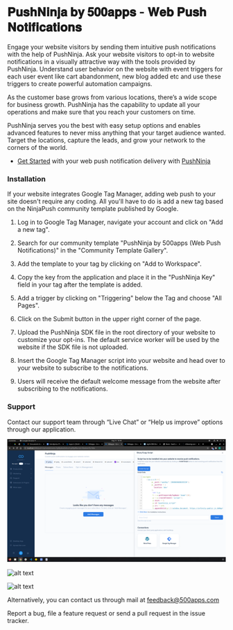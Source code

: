 # 𝐏𝐮𝐬𝐡𝐍𝐢𝐧𝐣𝐚 𝐛𝐲 𝟓𝟎𝟎𝐚𝐩𝐩𝐬 - 𝐖𝐞𝐛 𝐏𝐮𝐬𝐡 𝐍𝐨𝐭𝐢𝐟𝐢𝐜𝐚𝐭𝐢𝐨𝐧𝐬


Engage your website visitors by sending them intuitive push notifications with the help of PushNinja. Ask your website visitors to opt-in to website notifications in a visually attractive way with the tools provided by PushNinja. Understand user behavior on the website with event triggers for each user event like cart abandonment, new blog added etc and use these triggers to create powerful automation campaigns. 

As the customer base grows from various locations, there’s a wide scope for business growth. PushNinja has the capability to update all your operations and make sure that you reach your customers on time.

PushNinja serves you the best with easy setup options and enables advanced features to never miss anything that your target audience wanted. Target the locations, capture the leads, and grow your network to the corners of the world.

- [Get Started](https://infinity.500apps.com/pushninja) with your web push notification delivery with [PushNinja](https://pushninja.com)

### Installation 
If your website integrates Google Tag Manager, adding web push to your site doesn't require any coding. All you'll have to do is add a new tag based on the NinjaPush community template published by Google.


1. Log in to Google Tag Manager, navigate your account and click on "Add a new tag".


2. Search for our community template "PushNinja by 500apps (Web Push Notifications)" in the "Community Template Gallery".


3. Add the template to your tag by clicking on "Add to Workspace".


4. Copy the key from the application and place it in the "PushNinja Key" field in your tag after the template is added.


5. Add a trigger by clicking on "Triggering" below the Tag and choose "All Pages".


6. Click on the Submit button in the upper right corner of the page.


7. Upload the PushNinja SDK file in the root directory of your website to customize your opt-ins. The default service worker will be used by the website if the SDK file is not uploaded.


8. Insert the Google Tag Manager script into your website and head over to your website to subscribe to the notifications.


9. Users will receive the default welcome message from the website after subscribing to the notifications.


### Support

Contact our support team through “Live Chat” or “Help us improve” options through our application.

![alt text](/ss.png)

![alt text](https://500apps-sites-dev.s3.amazonaws.com/test/GTM+Image+2.png)

![alt text](https://500apps-sites-dev.s3.amazonaws.com/test/GTM+Image+3.png)

Alternatively, you can contact us through mail at feedback@500apps.com 

Report a bug, file a feature request or send a pull request in the issue tracker.
